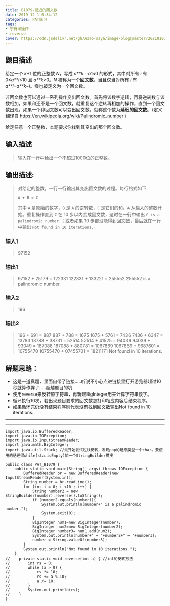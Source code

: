 ```yaml
---
title: B1079-延迟的回文数
date: 2019-12-1 0:34:12 
categories: PAT练习
tags: 
- 字符串操作
- reverse
cover: https://cdn.jsdelivr.net/gh/Azao-saya/image-blog@master/20210102/id=55325876(loundraw).78z228rx71o0.jpg
---
```


## 题目描述 <!--more-->

给定一个 *k*+1 位的正整数 *N*，写成 *a**k*⋯*a*1*a*0 的形式，其中对所有 *i* 有 0≤*a**i*<10 且 *a**k*>0。*N* 被称为一个**回文数**，当且仅当对所有 *i* 有 *a**i*=*a**k*−*i*。零也被定义为一个回文数。

非回文数也可以通过一系列操作变出回文数。首先将该数字逆转，再将逆转数与该数相加，如果和还不是一个回文数，就重复这个逆转再相加的操作，直到一个回文数出现。如果一个非回文数可以变出回文数，就称这个数为**延迟的回文数**。（定义翻译自 https://en.wikipedia.org/wiki/Palindromic_number ）

给定任意一个正整数，本题要求你找到其变出的那个回文数。

## 输入描述

>  输入在一行中给出一个不超过1000位的正整数。 

## 输出描述:

> 对给定的整数，一行一行输出其变出回文数的过程。每行格式如下
>
> ```
> A + B = C
> ```
>
> 其中 `A` 是原始的数字，`B` 是 `A` 的逆转数，`C` 是它们的和。`A` 从输入的整数开始。重复操作直到 `C` 在 10 步以内变成回文数，这时在一行中输出 `C is a palindromic number.`；或者如果 10 步都没能得到回文数，最后就在一行中输出 `Not found in 10 iterations.`。

### 输入1

> 97152

### 输出1

> 97152 + 25179 = 122331
> 122331 + 133221 = 255552
> 255552 is a palindromic number.

### 输入2

> 196

### 输出2

> 196 + 691 = 887
> 887 + 788 = 1675
> 1675 + 5761 = 7436
> 7436 + 6347 = 13783
> 13783 + 38731 = 52514
> 52514 + 41525 = 94039
> 94039 + 93049 = 187088
> 187088 + 880781 = 1067869
> 1067869 + 9687601 = 10755470
> 10755470 + 07455701 = 18211171
> Not found in 10 iterations.

## 解题思路：

- 这是一道真题，里面自带了链接.....听说不小心点进链接里打开游览器超过10秒就算作弊了.....超越题目的坑
- 使用reverse来反转原字符串，再新建BigInteger用来计算字符串数字。
- 循环执行10次，若出现题目要求的回文数怎打印相应内容后结束程序。
- 如果循环完仍没有结束程序则代表没有找到回文数输出Not found in 10 iterations.

---

---



```
import java.io.BufferedReader;
import java.io.IOException;
import java.io.InputStreamReader;
import java.math.BigInteger;
import java.util.Stack; //最开始尝试过栈反转，发现pop的是原类型一个char。要使用的话还得while(sta.isEmpty)加一个StringBuilder拼接

public class PAT_B1079 {
    public static void main(String[] args) throws IOException {
        BufferedReader br = new BufferedReader(new InputStreamReader(System.in));
        String number = br.readLine();
        for (int i = 0; i <10 ; i++) {
            String number2 = new StringBuilder(number).reverse().toString();
            if (number2.equals(number)){
                System.out.println(number+" is a palindromic number.");
                System.exit(0);
            }
            BigInteger num1=new BigInteger(number);
            BigInteger num2=new BigInteger(number2);
            BigInteger number3= num1.add(num2);
            System.out.println(number+" + "+number2+" = "+number3);
            number = String.valueOf(number3);
        }
        System.out.println("Not found in 10 iterations.");
    }
//    private static void reverse(int a) { //int的反转方法
//        int rs = 0;
//        while (a > 0) {
//            rs *= 10;
//            rs += a % 10;
//            a /= 10;
//        }
//        System.out.println(rs);
//    }
}
```

